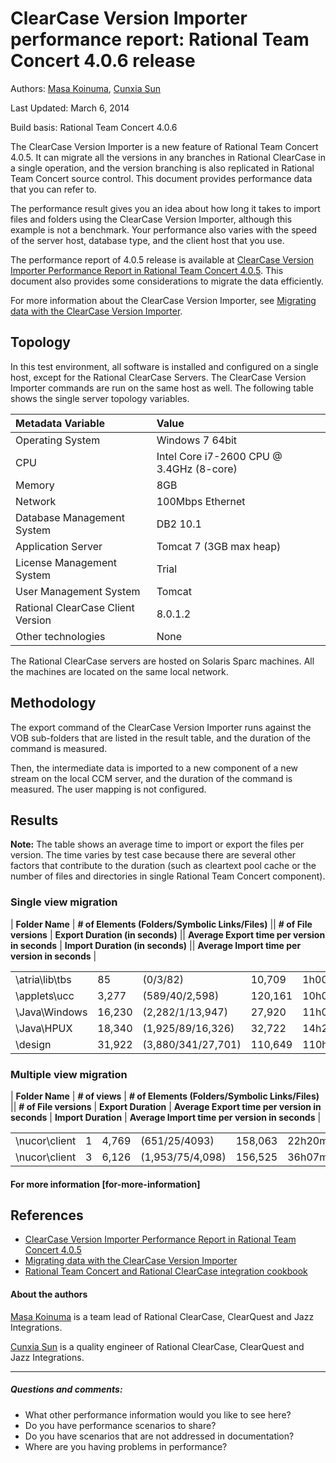 # ClearCase Version Importer performance report: Rational Team Concert 4.0.6 release

 Authors: [Masa Koinuma](Main.MasabumiKoinuma), [Cunxia
Sun](Main.CunxiaSun) 

Last Updated: March 6, 2014 

Build basis: Rational Team Concert 4.0.6


The ClearCase Version Importer is a new feature of Rational Team Concert
4.0.5. It can migrate all the versions in any branches in Rational
ClearCase in a single operation, and the version branching is also
replicated in Rational Team Concert source control. This document
provides performance data that you can refer to.

The performance result gives you an idea about how long it takes to
import files and folders using the ClearCase Version Importer, although
this example is not a benchmark. Your performance also varies with the
speed of the server host, database type, and the client host that you
use.

The performance report of 4.0.5 release is available at [ClearCase
Version Importer Performance Report in Rational Team Concert
4.0.5](/library/article/1368). This document also provides some
considerations to migrate the data efficiently.

For more information about the ClearCase Version Importer, see
[Migrating data with the ClearCase Version
Importer](https://pic.dhe.ibm.com/infocenter/clmhelp/v4r0m6/topic/com.ibm.team.connector.scm.cc.doc/topics/c_version_importer_intro.html).

## Topology

In this test environment, all software is installed and configured on a
single host, except for the Rational ClearCase Servers. The ClearCase
Version Importer commands are run on the same host as well. The
following table shows the single server topology variables.

| Metadata Variable | Value |
|:---|:---|
| Operating System | Windows 7 64bit |
| CPU | Intel Core i7-2600 CPU @ 3.4GHz (8-core) |
| Memory | 8GB |
| Network | 100Mbps Ethernet |
| Database Management System | DB2 10.1 |
| Application Server | Tomcat 7 (3GB max heap) |
| License Management System | Trial |
| User Management System | Tomcat |
| Rational ClearCase Client Version | 8.0.1.2 |
| Other technologies | None |

The Rational ClearCase servers are hosted on Solaris Sparc machines. All
the machines are located on the same local network.

## Methodology

The export command of the ClearCase Version Importer runs against the
VOB sub-folders that are listed in the result table, and the duration of
the command is measured.

Then, the intermediate data is imported to a new component of a new
stream on the local CCM server, and the duration of the command is
measured. The user mapping is not configured.

## Results

**Note:** The table shows an average time to import or export the files
per version. The time varies by test case because there are several
other factors that contribute to the duration (such as cleartext pool
cache or the number of files and directories in single Rational Team
Concert component).

### Single view migration

\| **Folder Name** \| **\# of Elements (Folders/Symbolic Links/Files)**
\|\| **\# of File versions** \| **Export Duration (in seconds)** \|\|
**Average Export time per version in seconds** \| **Import Duration (in
seconds)** \|\| **Average Import time per version in seconds** \|

|  |  |  |  |  |  |  |  |  |  |
|----|----|----|----|----|----|----|----|----|----|
| \atria\lib\tbs | 85 | (0/3/82) | 10,709 | 1h00m | (3,616s) | 0.34 | 32m | (1,920s) | 0.18 |
| \applets\ucc | 3,277 | (589/40/2,598) | 120,161 | 10h06m | (36,360s) | 0.30 | 7h38m | (27,480s) | 0.23 |
| \Java\Windows | 16,230 | (2,282/1/13,947) | 27,920 | 11h06m | (39,960s) | 1.43 | 54m | (3,240s) | 0.12 |
| \Java\HPUX | 18,340 | (1,925/89/16,326) | 32,722 | 14h24m | (51,840) | 1.58 | 1h26m | (5,160s) | 0.16 |
| \design | 31,922 | (3,880/341/27,701) | 110,649 | 110h51m | (399,060s) | 3.6 | 14h54m | (53,640s) | 0.48 |

### Multiple view migration

\| **Folder Name** \| **\# of views** \| **\# of Elements
(Folders/Symbolic Links/Files)** \|\| **\# of File versions** \|
**Export Duration** \| **Average Export time per version in seconds** \|
**Import Duration** \| **Average Import time per version in seconds** \|

|               |     |       |                  |         |        |      |        |      |
|---------------|-----|-------|------------------|---------|--------|------|--------|------|
| \nucor\client | 1   | 4,769 | (651/25/4093)    | 158,063 | 22h20m | 0.51 | 11h05m | 0.25 |
| \nucor\client | 3   | 6,126 | (1,953/75/4,098) | 156,525 | 36h07m | 0.83 | 17h51m | 0.41 |

#### For more information [for-more-information]

## References

-   [ClearCase Version Importer Performance Report in Rational Team
    Concert 4.0.5](/library/article/1368)
-   [Migrating data with the ClearCase Version
    Importer](https://pic.dhe.ibm.com/infocenter/clmhelp/v4r0m6/topic/com.ibm.team.connector.scm.cc.doc/topics/c_version_importer_intro.html)
-   [Rational Team Concert and Rational ClearCase integration
    cookbook](RationalTeamConcertAndRationalClearCaseIntegrationCookbook)

#### About the authors 

[Masa Koinuma](Main.MasabumiKoinuma) is a team lead of Rational
ClearCase, ClearQuest and Jazz Integrations.

[Cunxia Sun](Main.CunxiaSun) is a quality engineer of Rational
ClearCase, ClearQuest and Jazz Integrations.

--------------------

##### Questions and comments:

-   What other performance information would you like to see here?
-   Do you have performance scenarios to share?
-   Do you have scenarios that are not addressed in documentation?
-   Where are you having problems in performance?

